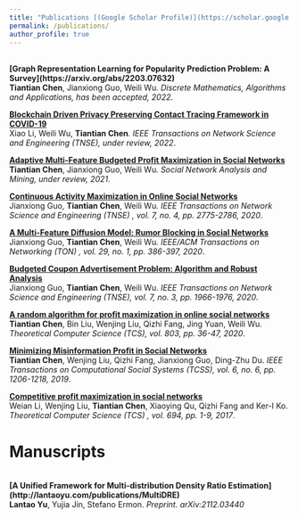 ```yaml
---
title: "Publications [(Google Scholar Profile)](https://scholar.google.com/citations?user=cJvlTj4AAAAJ&hl=en)"
permalink: /publications/
author_profile: true
---
```

<br>
<b>[Graph Representation Learning for Popularity Prediction Problem: A Survey](https://arxiv.org/abs/2203.07632)</b> <br> <b>Tiantian Chen</b>, Jianxiong Guo, Weili Wu<i>. Discrete Mathematics, Algorithms and Applications, has been accepted, 2022</i>. 


<b>[Blockchain Driven Privacy Preserving Contact Tracing Framework in COVID-19](https://arxiv.org/abs/2202.09407)</b> <br> Xiao Li, Weili Wu, <b>Tiantian Chen</b><i>. IEEE Transactions on Network Science and Engineering (TNSE), under review, 2022</i>. 


<b>[Adaptive Multi-Feature Budgeted Profit Maximization in Social Networks](https://arxiv.org/abs/2006.03222)</b> <br> <b>Tiantian Chen</b>, Jianxiong Guo, Weili Wu<i>. Social Network Analysis and Mining, under review, 2021</i>. 

<b>[Continuous Activity Maximization in Online Social Networks](https://ieeexplore.ieee.org/document/9089295)</b> <br> Jianxiong Guo, <b>Tiantian Chen</b>, Weili Wu<i>. IEEE Transactions on Network Science and Engineering (TNSE) , vol. 7, no. 4, pp. 2775-2786, 2020</i>. 

<b>[A Multi-Feature Diffusion Model: Rumor Blocking in Social Networks](https://ieeexplore.ieee.org/document/9244642)</b> <br> Jianxiong Guo, <b>Tiantian Chen</b>, Weili Wu<i>. IEEE/ACM Transactions on Networking (TON) , vol. 29, no. 1, pp. 386-397, 2020</i>. 

<b>[Budgeted Coupon Advertisement Problem: Algorithm and Robust Analysis](https://ieeexplore.ieee.org/document/8952599)</b> <br> Jianxiong Guo, <b>Tiantian Chen</b>, Weili Wu. <i>IEEE Transactions on Network Science and Engineering (TNSE), vol. 7, no. 3, pp. 1966-1976, 2020</i>.

<b>[A random algorithm for profit maximization in online social networks](https://www.sciencedirect.com/science/article/abs/pii/S030439751930194X?via%3Dihub)</b> <br> <b>Tiantian Chen</b>, Bin Liu, Wenjing Liu, Qizhi Fang, Jing Yuan, Weili Wu.<i> Theoretical Computer Science (TCS), vol. 803, pp. 36-47, 2020</i>.

<b>[Minimizing Misinformation Profit in Social Networks](https://ieeexplore.ieee.org/document/8884195)</b> <br> <b>Tiantian Chen</b>, Wenjing Liu, Qizhi Fang, Jianxiong Guo, Ding-Zhu Du.<i> IEEE Transactions on Computational Social Systems (TCSS), vol. 6, no. 6, pp. 1206-1218, 2019</i>.


<b>[Competitive profit maximization in social networks](http://lantaoyu.com/publications/MultiDRE)</b> <br> 
Weian Li, Wenjing Liu, <b>Tiantian Chen</b>, Xiaoying Qu, Qizhi Fang and Ker-I Ko. <i> Theoretical Computer Science (TCS) , vol. 694, pp. 1-9, 2017</i>. 

  

# Manuscripts
<br>
<b>[A Unified Framework for Multi-distribution Density Ratio Estimation](http://lantaoyu.com/publications/MultiDRE)</b> <br>
<b>Lantao Yu</b>, Yujia Jin, Stefano Ermon.
<i>Preprint. arXiv:2112.03440</i>



